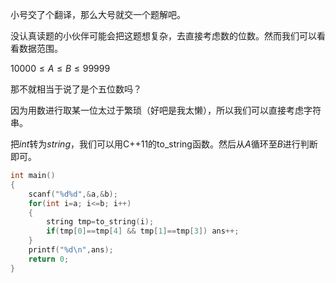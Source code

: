 小号交了个翻译，那么大号就交一个题解吧。

没认真读题的小伙伴可能会把这题想复杂，去直接考虑数的位数。然而我们可以看看数据范围。

$10000\leq A\leq B\leq 99999$

那不就相当于说了是个五位数吗？

因为用数进行取某一位太过于繁琐（好吧是我太懒），所以我们可以直接考虑字符串。

把$int$转为$string$，我们可以用C++11的to_string函数。然后从$A$循环至$B$进行判断即可。

```cpp
int main()
{
	scanf("%d%d",&a,&b);
	for(int i=a; i<=b; i++)
	{
		string tmp=to_string(i);
		if(tmp[0]==tmp[4] && tmp[1]==tmp[3]) ans++;
	}
	printf("%d\n",ans);
	return 0;
}

```
